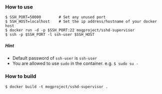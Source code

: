 ### How to use

    $ SSH_PORT=50000        # Set any unused port
    $ SSH_HOST=localhost    # Set the ip address/hostname of your docker host
    $ docker run -d -p $SSH_PORT:22 mogproject/sshd-supervisor
    $ ssh -p $SSH_PORT -l ssh-user $SSH_HOST

##### Hint

* Default password of ```ssh-user``` is ```ssh-user```
* You are allowed to use ```sudo``` in the container. e.g. ```$ sudo su -```

### How to build

    $ docker build -t mogproject/sshd-supervisor .

